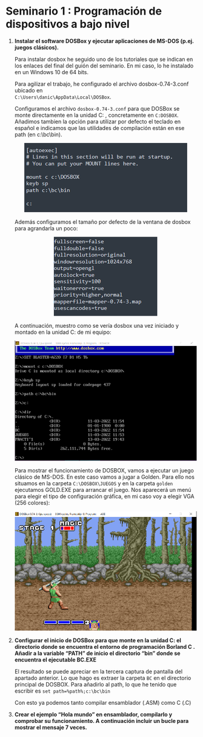 # Seminario 1 : Programación de dispositivos a bajo nivel


<ol>
  <li> <p><strong>Instalar el software DOSBox y ejecutar aplicaciones de MS-DOS (p.ej. juegos clásicos).</strong></p> </li>
  Para instalar dosbox he seguido uno de los tutoriales que se indican en los enlaces del final del guión
  del seminario. En mi caso, lo he instalado en un Windows 10 de 64 bits.
  
  Para agilizar el trabajo, he configurado el archivo dosbox-0.74-3.conf ubicado en   
 `C:\Users\danic\AppData\Local\DOSBox`. 
  
  Configuramos el archivo `dosbox-0.74-3.conf` para que DOSBox se monte directamente en la unidad C: , 
  concretamente en `C:DOSBOX`. Añadimos tambien la opción para utilizar por defecto el teclado en español e
  indicamos que las utilidades de compilación están en ese path (en c:\bc\bin).
  
  <p align="center">
    <img src="img/captura_1.png">
  <p>
  
  Además configuramos el tamaño por defecto de la ventana de dosbox para agrandarla un poco:

  <p align="center">
    <img src="img/captura_2.png">
  <p>

  A continuación, muestro como se vería dosbox una vez iniciado y montado en la unidad C: de mi 
  equipo:

  <p align="center">
    <img src="img/captura_3.png">
  <p>


  Para mostrar el funcionamiento de DOSBOX, vamos a ejecutar un juego clásico de MS-DOS. En este caso
  vamos a jugar a Golden. Para ello nos situamos en la carpeta `C:\DOSBOX\JUEGOS` y en la carpeta `golden`
  ejecutamos GOLD.EXE para arrancar el juego. Nos aparecerá un menú para elegir el tipo de configuración
  gráfica, en mi caso voy a elegir VGA (256 colores):

  <p align="center">
    <img src="img/captura_4.png">
  <p>

  
  <li>
      <p>
          <strong>  Configurar el inicio de DOSBox para que monte en la unidad C: el directorio donde se 
        encuentra el entorno de programación Borland C .  Añadir a la variable “PATH” de 
        inicio el directorio “bin” donde se encuentra el ejecutable BC.EXE
          </strong>
      </p>
</li>

El resultado se puede apreciar en la tercera captura de pantalla del apartado anterior. Lo que hago es extraer
la carpeta `BC` en el directorio principal de DOSBOX. Para añadirlo al path, lo que he tenido que escribir es
`set path=%path%;c:\bc\bin`

Con esto ya podemos tanto compilar ensamblador (.ASM) como C (.C)


  <li> <p><strong>Crear el ejemplo “Hola mundo” en ensamblador, compilarlo y comprobar su 
funcionamiento. A continuación incluir un bucle para mostrar el mensaje 7 veces.</strong></p></li>
</ol>
